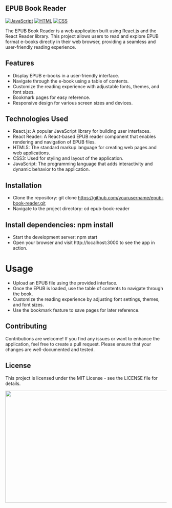 ## EPUB Book Reader

[![JavaScript](https://img.shields.io/badge/javascript-%2320232a.svg?style=for-the-badge&logo=javascript&logoColor=%23F7DF1E)](https://developer.mozilla.org/en-US/docs/Web/JavaScript)
[![HTML](https://img.shields.io/badge/html-%2320232a.svg?style=for-the-badge&logo=html5&logoColor=%23E34F26)](https://developer.mozilla.org/en-US/docs/Web/HTML)
[![CSS](https://img.shields.io/badge/css-%2320232a.svg?style=for-the-badge&logo=css3&logoColor=%231572B6)](https://developer.mozilla.org/en-US/docs/Web/CSS)


The EPUB Book Reader is a web application built using React.js and the React Reader library. This project allows users to read and explore EPUB format e-books directly in their web browser, providing a seamless and user-friendly reading experience.

## Features
- Display EPUB e-books in a user-friendly interface.
- Navigate through the e-book using a table of contents.
- Customize the reading experience with adjustable fonts, themes, and font sizes.
- Bookmark pages for easy reference.
- Responsive design for various screen sizes and devices.


## Technologies Used
- React.js: A popular JavaScript library for building user interfaces.
- React Reader: A React-based EPUB reader component that enables rendering and navigation of EPUB files.
- HTML5: The standard markup language for creating web pages and web applications.
- CSS3: Used for styling and layout of the application.
- JavaScript: The programming language that adds interactivity and dynamic behavior to the application.


## Installation
- Clone the repository: git clone https://github.com/yourusername/epub-book-reader.git
- Navigate to the project directory: cd epub-book-reader

## Install dependencies: npm install
- Start the development server: npm start
- Open your browser and visit http://localhost:3000 to see the app in action.


# Usage
- Upload an EPUB file using the provided interface.
- Once the EPUB is loaded, use the table of contents to navigate through the book.
- Customize the reading experience by adjusting font settings, themes, and font sizes.
- Use the bookmark feature to save pages for later reference.

## Contributing
Contributions are welcome! If you find any issues or want to enhance the application, feel free to create a pull request. 
Please ensure that your changes are well-documented and tested.

##  License
This project is licensed under the MIT License - see the LICENSE file for details.


<img src='https://github.com/IPH-Technologies-Pvt-Ltd/epub-book-reader/assets/133772183/583ce4c3-776b-44af-822a-015d4338adde'
      width="700" 
     height="350"
  />











